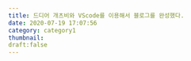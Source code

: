 ```yaml
---
title: 드디어 개츠비와 VScode를 이용해서 블로그를 완성했다.
date: 2020-07-19 17:07:56
category: category1
thumbnail: 
draft:false
---
```


